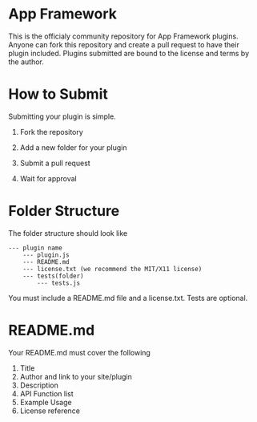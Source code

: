 App Framework
=========

This is the officialy community repository for App Framework plugins.  Anyone can fork this repository and create a pull request to have their plugin included.  Plugins submitted are bound to the license and terms by the author.


How to Submit
=============

Submitting your plugin is simple.

1) Fork the repository

2) Add a new folder for your plugin

3) Submit a pull request

4) Wait for approval


Folder Structure
============

The folder structure should look like


    --- plugin name
        --- plugin.js
        --- README.md
        --- license.txt (we recommend the MIT/X11 license)
        --- tests(folder)
            --- tests.js


You must include a README.md file and a license.txt.  Tests are optional. 

README.md
==========

Your README.md must cover the following

1) Title
2) Author and link to your site/plugin
3) Description
4) API Function list
5) Example Usage
6) License reference
